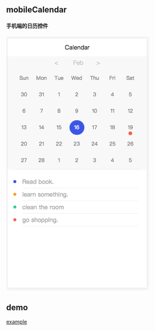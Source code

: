 ## mobileCalendar
#### 手机端的日历控件
![demo](./example/images/cal-light.png)
## demo
[example](http://simon-du.me/mobileCalendar/example/index.html)
